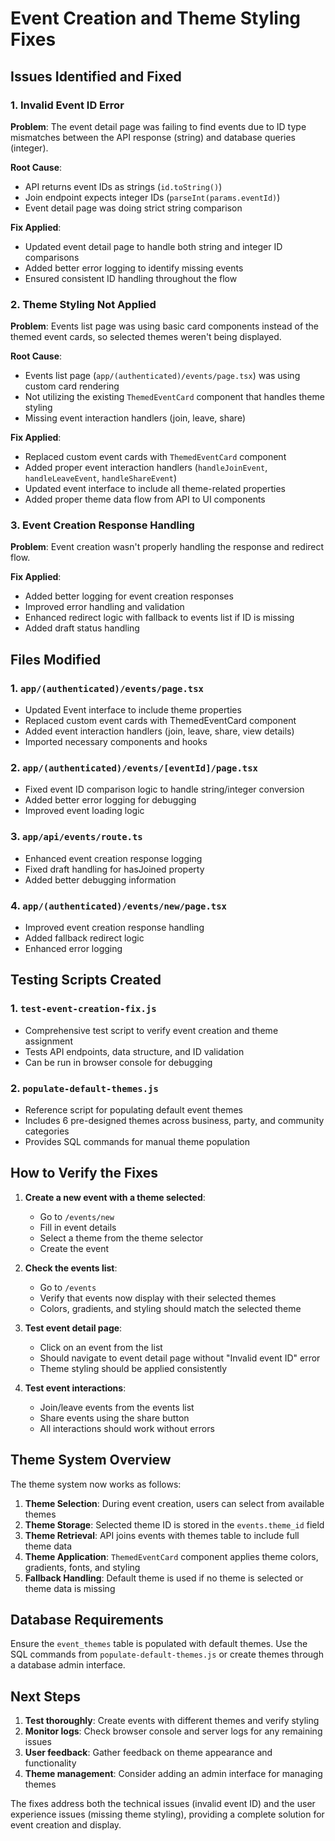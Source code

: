 # Event Creation and Theme Styling Fixes

## Issues Identified and Fixed

### 1. Invalid Event ID Error
**Problem**: The event detail page was failing to find events due to ID type mismatches between the API response (string) and database queries (integer).

**Root Cause**: 
- API returns event IDs as strings (`id.toString()`)
- Join endpoint expects integer IDs (`parseInt(params.eventId)`)
- Event detail page was doing strict string comparison

**Fix Applied**:
- Updated event detail page to handle both string and integer ID comparisons
- Added better error logging to identify missing events
- Ensured consistent ID handling throughout the flow

### 2. Theme Styling Not Applied
**Problem**: Events list page was using basic card components instead of the themed event cards, so selected themes weren't being displayed.

**Root Cause**:
- Events list page (`app/(authenticated)/events/page.tsx`) was using custom card rendering
- Not utilizing the existing `ThemedEventCard` component that handles theme styling
- Missing event interaction handlers (join, leave, share)

**Fix Applied**:
- Replaced custom event cards with `ThemedEventCard` component
- Added proper event interaction handlers (`handleJoinEvent`, `handleLeaveEvent`, `handleShareEvent`)
- Updated event interface to include all theme-related properties
- Added proper theme data flow from API to UI components

### 3. Event Creation Response Handling
**Problem**: Event creation wasn't properly handling the response and redirect flow.

**Fix Applied**:
- Added better logging for event creation responses
- Improved error handling and validation
- Enhanced redirect logic with fallback to events list if ID is missing
- Added draft status handling

## Files Modified

### 1. `app/(authenticated)/events/page.tsx`
- Updated Event interface to include theme properties
- Replaced custom event cards with ThemedEventCard component
- Added event interaction handlers (join, leave, share, view details)
- Imported necessary components and hooks

### 2. `app/(authenticated)/events/[eventId]/page.tsx`
- Fixed event ID comparison logic to handle string/integer conversion
- Added better error logging for debugging
- Improved event loading logic

### 3. `app/api/events/route.ts`
- Enhanced event creation response logging
- Fixed draft handling for hasJoined property
- Added better debugging information

### 4. `app/(authenticated)/events/new/page.tsx`
- Improved event creation response handling
- Added fallback redirect logic
- Enhanced error logging

## Testing Scripts Created

### 1. `test-event-creation-fix.js`
- Comprehensive test script to verify event creation and theme assignment
- Tests API endpoints, data structure, and ID validation
- Can be run in browser console for debugging

### 2. `populate-default-themes.js`
- Reference script for populating default event themes
- Includes 6 pre-designed themes across business, party, and community categories
- Provides SQL commands for manual theme population

## How to Verify the Fixes

1. **Create a new event with a theme selected**:
   - Go to `/events/new`
   - Fill in event details
   - Select a theme from the theme selector
   - Create the event

2. **Check the events list**:
   - Go to `/events`
   - Verify that events now display with their selected themes
   - Colors, gradients, and styling should match the selected theme

3. **Test event detail page**:
   - Click on an event from the list
   - Should navigate to event detail page without "Invalid event ID" error
   - Theme styling should be applied consistently

4. **Test event interactions**:
   - Join/leave events from the events list
   - Share events using the share button
   - All interactions should work without errors

## Theme System Overview

The theme system now works as follows:

1. **Theme Selection**: During event creation, users can select from available themes
2. **Theme Storage**: Selected theme ID is stored in the `events.theme_id` field
3. **Theme Retrieval**: API joins events with themes table to include full theme data
4. **Theme Application**: `ThemedEventCard` component applies theme colors, gradients, fonts, and styling
5. **Fallback Handling**: Default theme is used if no theme is selected or theme data is missing

## Database Requirements

Ensure the `event_themes` table is populated with default themes. Use the SQL commands from `populate-default-themes.js` or create themes through a database admin interface.

## Next Steps

1. **Test thoroughly**: Create events with different themes and verify styling
2. **Monitor logs**: Check browser console and server logs for any remaining issues
3. **User feedback**: Gather feedback on theme appearance and functionality
4. **Theme management**: Consider adding an admin interface for managing themes

The fixes address both the technical issues (invalid event ID) and the user experience issues (missing theme styling), providing a complete solution for event creation and display.